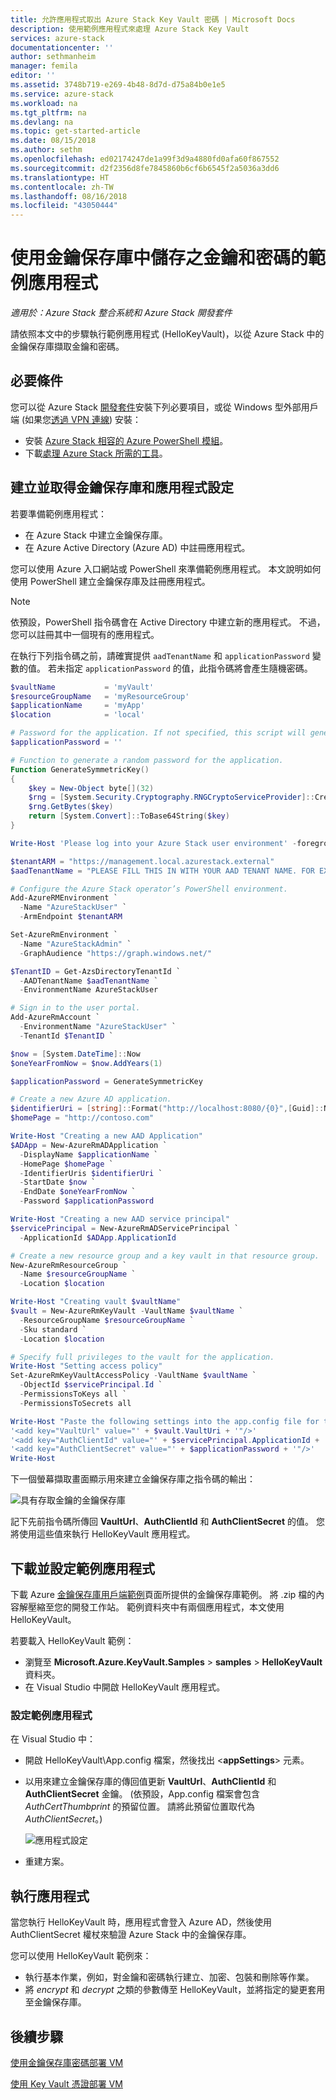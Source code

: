 ```yaml
---
title: 允許應用程式取出 Azure Stack Key Vault 密碼 | Microsoft Docs
description: 使用範例應用程式來處理 Azure Stack Key Vault
services: azure-stack
documentationcenter: ''
author: sethmanheim
manager: femila
editor: ''
ms.assetid: 3748b719-e269-4b48-8d7d-d75a84b0e1e5
ms.service: azure-stack
ms.workload: na
ms.tgt_pltfrm: na
ms.devlang: na
ms.topic: get-started-article
ms.date: 08/15/2018
ms.author: sethm
ms.openlocfilehash: ed02174247de1a99f3d9a4880fd0afa60f867552
ms.sourcegitcommit: d2f2356d8fe7845860b6cf6b6545f2a5036a3dd6
ms.translationtype: HT
ms.contentlocale: zh-TW
ms.lasthandoff: 08/16/2018
ms.locfileid: "43050444"
---
```

# <a name="a-sample-application-that-uses-keys-and-secrets-stored-in-a-key-vault"></a>使用金鑰保存庫中儲存之金鑰和密碼的範例應用程式

*適用於：Azure Stack 整合系統和 Azure Stack 開發套件*

請依照本文中的步驟執行範例應用程式 (HelloKeyVault)，以從 Azure Stack 中的金鑰保存庫擷取金鑰和密碼。

## <a name="prerequisites"></a>必要條件

您可以從 Azure Stack [開發套件](azure-stack-connect-azure-stack.md#connect-to-azure-stack-with-remote-desktop)安裝下列必要項目，或從 Windows 型外部用戶端 (如果您[透過 VPN 連線](azure-stack-connect-azure-stack.md#connect-to-azure-stack-with-vpn)) 安裝：

* 安裝 [Azure Stack 相容的 Azure PowerShell 模組](azure-stack-powershell-install.md)。
* 下載[處理 Azure Stack 所需的工具](azure-stack-powershell-download.md)。

## <a name="create-and-get-the-key-vault-and-application-settings"></a>建立並取得金鑰保存庫和應用程式設定

若要準備範例應用程式：

* 在 Azure Stack 中建立金鑰保存庫。
* 在 Azure Active Directory (Azure AD) 中註冊應用程式。

您可以使用 Azure 入口網站或 PowerShell 來準備範例應用程式。 本文說明如何使用 PowerShell 建立金鑰保存庫及註冊應用程式。

>[!NOTE]
>依預設，PowerShell 指令碼會在 Active Directory 中建立新的應用程式。 不過，您可以註冊其中一個現有的應用程式。

 在執行下列指令碼之前，請確實提供 `aadTenantName` 和 `applicationPassword` 變數的值。 若未指定 `applicationPassword` 的值，此指令碼將會產生隨機密碼。

```powershell
$vaultName           = 'myVault'
$resourceGroupName   = 'myResourceGroup'
$applicationName     = 'myApp'
$location            = 'local'

# Password for the application. If not specified, this script will generate a random password during app creation.
$applicationPassword = ''

# Function to generate a random password for the application.
Function GenerateSymmetricKey()
{
    $key = New-Object byte[](32)
    $rng = [System.Security.Cryptography.RNGCryptoServiceProvider]::Create()
    $rng.GetBytes($key)
    return [System.Convert]::ToBase64String($key)
}

Write-Host 'Please log into your Azure Stack user environment' -foregroundcolor Green

$tenantARM = "https://management.local.azurestack.external"
$aadTenantName = "PLEASE FILL THIS IN WITH YOUR AAD TENANT NAME. FOR EXAMPLE: myazurestack.onmicrosoft.com"

# Configure the Azure Stack operator’s PowerShell environment.
Add-AzureRMEnvironment `
  -Name "AzureStackUser" `
  -ArmEndpoint $tenantARM

Set-AzureRmEnvironment `
  -Name "AzureStackAdmin" `
  -GraphAudience "https://graph.windows.net/"

$TenantID = Get-AzsDirectoryTenantId `
  -AADTenantName $aadTenantName `
  -EnvironmentName AzureStackUser

# Sign in to the user portal.
Add-AzureRmAccount `
  -EnvironmentName "AzureStackUser" `
  -TenantId $TenantID `

$now = [System.DateTime]::Now
$oneYearFromNow = $now.AddYears(1)

$applicationPassword = GenerateSymmetricKey

# Create a new Azure AD application.
$identifierUri = [string]::Format("http://localhost:8080/{0}",[Guid]::NewGuid().ToString("N"))
$homePage = "http://contoso.com"

Write-Host "Creating a new AAD Application"
$ADApp = New-AzureRmADApplication `
  -DisplayName $applicationName `
  -HomePage $homePage `
  -IdentifierUris $identifierUri `
  -StartDate $now `
  -EndDate $oneYearFromNow `
  -Password $applicationPassword

Write-Host "Creating a new AAD service principal"
$servicePrincipal = New-AzureRmADServicePrincipal `
  -ApplicationId $ADApp.ApplicationId

# Create a new resource group and a key vault in that resource group.
New-AzureRmResourceGroup `
  -Name $resourceGroupName `
  -Location $location

Write-Host "Creating vault $vaultName"
$vault = New-AzureRmKeyVault -VaultName $vaultName `
  -ResourceGroupName $resourceGroupName `
  -Sku standard `
  -Location $location

# Specify full privileges to the vault for the application.
Write-Host "Setting access policy"
Set-AzureRmKeyVaultAccessPolicy -VaultName $vaultName `
  -ObjectId $servicePrincipal.Id `
  -PermissionsToKeys all `
  -PermissionsToSecrets all

Write-Host "Paste the following settings into the app.config file for the HelloKeyVault project:"
'<add key="VaultUrl" value="' + $vault.VaultUri + '"/>'
'<add key="AuthClientId" value="' + $servicePrincipal.ApplicationId + '"/>'
'<add key="AuthClientSecret" value="' + $applicationPassword + '"/>'
Write-Host

```

下一個螢幕擷取畫面顯示用來建立金鑰保存庫之指令碼的輸出：

![具有存取金鑰的金鑰保存庫](media/azure-stack-kv-sample-app/settingsoutput.png)

記下先前指令碼所傳回 **VaultUrl**、**AuthClientId** 和 **AuthClientSecret** 的值。 您將使用這些值來執行 HelloKeyVault 應用程式。

## <a name="download-and-configure-the-sample-application"></a>下載並設定範例應用程式

下載 Azure [金鑰保存庫用戶端範例](https://www.microsoft.com/en-us/download/details.aspx?id=45343)頁面所提供的金鑰保存庫範例。 將 .zip 檔的內容解壓縮至您的開發工作站。 範例資料夾中有兩個應用程式，本文使用 HelloKeyVault。

若要載入 HelloKeyVault 範例：

* 瀏覽至 **Microsoft.Azure.KeyVault.Samples** > **samples** > **HelloKeyVault** 資料夾。
* 在 Visual Studio 中開啟 HelloKeyVault 應用程式。

### <a name="configure-the-sample-application"></a>設定範例應用程式

在 Visual Studio 中：

* 開啟 HelloKeyVault\App.config 檔案，然後找出 &lt;**appSettings**&gt; 元素。
* 以用來建立金鑰保存庫的傳回值更新 **VaultUrl**、**AuthClientId** 和 **AuthClientSecret** 金鑰。 (依預設，App.config 檔案會包含 *AuthCertThumbprint* 的預留位置。 請將此預留位置取代為 *AuthClientSecret*。)

  ![應用程式設定](media/azure-stack-kv-sample-app/appconfig.png)

* 重建方案。

## <a name="run-the-application"></a>執行應用程式

當您執行 HelloKeyVault 時，應用程式會登入 Azure AD，然後使用 AuthClientSecret 權杖來驗證 Azure Stack 中的金鑰保存庫。

您可以使用 HelloKeyVault 範例來：

* 執行基本作業，例如，對金鑰和密碼執行建立、加密、包裝和刪除等作業。
* 將 *encrypt* 和 *decrypt* 之類的參數傳至 HelloKeyVault，並將指定的變更套用至金鑰保存庫。

## <a name="next-steps"></a>後續步驟

[使用金鑰保存庫密碼部署 VM](azure-stack-kv-deploy-vm-with-secret.md)

[使用 Key Vault 憑證部署 VM](azure-stack-kv-push-secret-into-vm.md)
